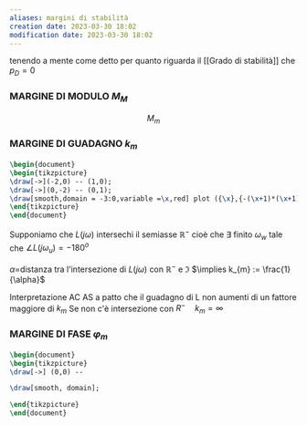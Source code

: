 ```yaml
---
aliases: margini di stabilità
creation date: 2023-03-30 18:02
modification date: 2023-03-30 18:02
---
```

tenendo a mente come detto per quanto riguarda il [[Grado di stabilità]] che $p_{D}=0$
### MARGINE DI MODULO $M_{M}$

$$
M_{m}
$$

### MARGINE DI GUADAGNO $k_{m}$

```tikz
\begin{document}
\begin{tikzpicture}
\draw[->](-2,0) -- (1,0);
\draw[->](0,-2) -- (0,1);
\draw[smooth,domain = -3:0,variable =\x,red] plot ({\x},{-(\x+1)*(\x+1) + 1});
\end{tikzpicture}
\end{document}
```

Supponiamo che $L(j\omega)$ intersechi il semiasse $\mathbb{R}^-$ cioè che $\exists$ finito $\omega_{w}$ tale che $\angle L(j\omega_{u}) = -180^o$

$\alpha =$distanza tra l'intersezione di $L(j\omega)$ con $\mathbb{R}^-$ e $\Im$
$\implies k_{m} := \frac{1}{\alpha}$

Interpretazione AC AS a patto che il guadagno di L non aumenti di un fattore maggiore di $k_{m}$
Se non c'è intersezione con $R^-\quad k_{m}= \infty$ 

### MARGINE DI FASE $\varphi_{m}$

```tikz
\begin{document}
\begin{tikzpicture}
\draw[->] (0,0) -- 

\draw[smooth, domain];

\end{tikzpicture}
\end{document}
```